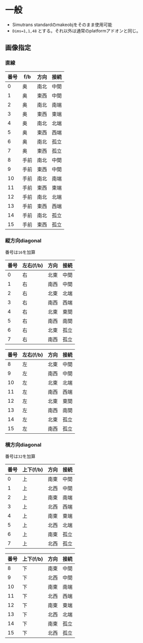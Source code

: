 # 一般
- Simutrans standardのmakeobjをそのまま使用可能
- `Dims=1,1,48` とする。それ以外は通常のplatformアドオンと同じ。

## 画像指定

### 直線

|番号|f/b|方向|接続|
|----|----|----|----|
|0|奥|南北|中間|
|1|奥|東西|中間|
|2|奥|南北|南端|
|3|奥|東西|東端|
|4|奥|南北|北端|
|5|奥|東西|西端|
|6|奥|南北|孤立|
|7|奥|東西|孤立|
|8|手前|南北|中間|
|9|手前|東西|中間|
|10|手前|南北|南端|
|11|手前|東西|東端|
|12|手前|南北|北端|
|13|手前|東西|西端|
|14|手前|南北|孤立|
|15|手前|東西|孤立|

### 縦方向diagonal
番号は`16`を加算

|番号|左右(f/b)|方向|接続|
|----|----|----|----|
|0|右|北東|中間|
|1|右|南西|中間|
|2|右|北東|北端|
|3|右|南西|西端|
|4|右|北東|東間|
|5|右|南西|南間|
|6|右|北東|孤立|
|7|右|南西|孤立|

|番号|左右(f/b)|方向|接続|
|----|----|----|----|
|8|左|北東|中間|
|9|左|南西|中間|
|10|左|北東|北端|
|11|左|南西|西端|
|12|左|北東|東間|
|13|左|南西|南間|
|14|左|北東|孤立|
|15|左|南西|孤立|

### 横方向diagonal
番号は`32`を加算

|番号|上下(f/b)|方向|接続|
|----|----|----|----|
|0|上|南東|中間|
|1|上|北西|中間|
|2|上|南東|南端|
|3|上|北西|西端|
|4|上|南東|東端|
|5|上|北西|北端|
|6|上|南東|孤立|
|7|上|北西|孤立|

|番号|上下(f/b)|方向|接続|
|----|----|----|----|
|8|下|南東|中間|
|9|下|北西|中間|
|10|下|南東|南端|
|11|下|北西|西端|
|12|下|南東|東端|
|13|下|北西|北端|
|14|下|南東|孤立|
|15|下|北西|孤立|
